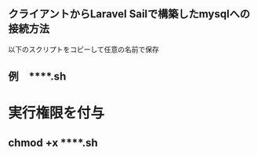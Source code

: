 ## クライアントからLaravel Sailで構築したmysqlへの接続方法

以下のスクリプトをコピーして任意の名前で保存
## 例　****.sh

# 実行権限を付与
## chmod +x ****.sh



